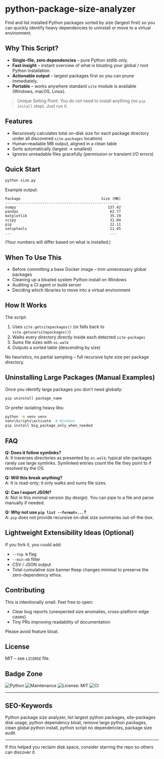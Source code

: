 # python-package-size-analyzer

Find and list installed Python packages sorted by size (largest first) so you can quickly identify heavy dependencies to uninstall or move to a virtual environment.

## Why This Script?

- **Single-file, zero dependencies** – pure Python stdlib only.
- **Fast insight** – instant overview of what is bloating your global / root Python installation.
- **Actionable output** – largest packages first so you can prune immediately.
- **Portable** – works anywhere standard `site` module is available (Windows, macOS, Linux).

> Unique Selling Point: You do _not_ need to install anything (no `pip install` step). Just run it.

## Features

- Recursively calculates total on-disk size for each package directory under all discovered `site-packages` locations
- Human‑readable MB output, aligned in a clean table
- Sorts automatically (largest → smallest)
- Ignores unreadable files gracefully (permission or transient I/O errors)

## Quick Start

```bash
python size.py
```

Example output:

```
Package                                     Size (MB)
----------------------------------------------------
numpy                                          137.42
pandas                                          62.77
matplotlib                                      35.19
scipy                                           31.04
pip                                             12.11
setuptools                                      11.45
...                                             ...
```

(Your numbers will differ based on what is installed.)

## When To Use This

- Before committing a base Docker image – trim unnecessary global packages
- Cleaning up a bloated system Python install on Windows
- Auditing a CI agent or build server
- Deciding which libraries to move into a virtual environment

## How It Works

The script:

1. Uses `site.getsitepackages()` (or falls back to `site.getusersitepackages()`)
2. Walks every directory directly inside each detected `site-packages`
3. Sums file sizes with `os.walk`
4. Outputs a sorted table (descending by size)

No heuristics, no partial sampling – full recursive byte size per package directory.

## Uninstalling Large Packages (Manual Examples)

Once you identify large packages you don't need globally:

```bash
pip uninstall package_name
```

Or prefer isolating heavy libs:

```bash
python -m venv venv
venv\Scripts\activate  # Windows
pip install big_package_only_when_needed
```

## FAQ

**Q: Does it follow symlinks?**  
A: It traverses directories as presented by `os.walk`; typical site-packages rarely use large symlinks. Symlinked entries count the file they point to if resolved by the OS.

**Q: Will this break anything?**  
A: It is read-only; it only walks and sums file sizes.

**Q: Can I export JSON?**  
A: Not in this minimal version (by design). You can pipe to a file and parse manually if needed.

**Q: Why not use `pip list --format=...`?**  
A: `pip` does not provide recursive on-disk size summaries out-of-the-box.

## Lightweight Extensibility Ideas (Optional)

If you fork it, you could add:

- `--top N` flag
- `--min-mb` filter
- CSV / JSON output
- Total cumulative size banner
  Keep changes minimal to preserve the zero-dependency ethos.

## Contributing

This is intentionally small. Feel free to open:

- Clear bug reports (unexpected size anomalies, cross-platform edge cases)
- Tiny PRs improving readability of documentation

Please avoid feature bloat.

## License

MIT – see `LICENSE` file.

## Badge Zone

![Python](https://img.shields.io/badge/Python-Stdlib%20Only-blue)
![Maintenance](https://img.shields.io/badge/Maintained-Yes-green)
![License: MIT](https://img.shields.io/badge/License-MIT-yellow.svg)
![CI](https://github.com/jambhaleAnuj/python-package-size-analyzer/actions/workflows/python-package.yml/badge.svg)

---

## SEO-Keywords

Python package size analyzer, list largest python packages, site-packages disk usage, python dependency bloat, remove large python packages, clean global python install, python script no dependencies, package size audit.

---

If this helped you reclaim disk space, consider starring the repo so others can discover it.
